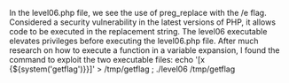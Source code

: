 In the level06.php file, we see the use of preg_replace with the /e flag.
Considered a security vulnerability in the latest versions of PHP, it allows code to be executed in the replacement string.
The level06 executable elevates privileges before executing the level06.php file.
After much research on how to execute a function in a variable expansion, I found the command to exploit the two executable files:
echo '[x {${system('getflag')}}]' > /tmp/getflag ; ./level06 /tmp/getflag
